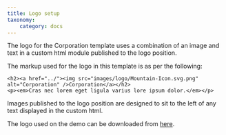 ```yaml
---
title: Logo setup
taxonomy:
    category: docs
---
```


The logo for the Corporation template uses a combination of an image and text in a custom html module published to the logo position.

The markup used for the logo in this template is as per the following:

	<h2><a href="../"><img src="images/logo/Mountain-Icon.svg.png" alt="Corporation" />Corporation</a></h2>
	<p><em>Cras nec lorem eget ligula varius lore ipsum dolor.</em></p>
	
Images published to the logo position are designed to sit to the left of any text displayed in the custom html.

The logo used on the demo can be downloaded from <a href="http://bambootheme.com/showcase/oct15/images/logo/Mountain-Icon.svg.png">here</a>.